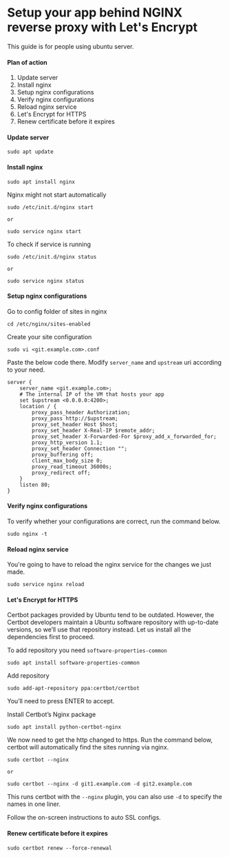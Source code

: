 # Setup your app behind NGINX reverse proxy with Let's Encrypt

This guide is for people using ubuntu server.

#### Plan of action

1. Update server
1. Install nginx
2. Setup nginx configurations
3. Verify nginx configurations
4. Reload nginx service
5. Let's Encrypt for HTTPS
6. Renew certificate before it expires

#### Update server

    sudo apt update

#### Install nginx

    sudo apt install nginx

Nginx might not start automatically

    sudo /etc/init.d/nginx start
    
    or

    sudo service nginx start

To check if service is running

    sudo /etc/init.d/nginx status
    
    or
    
    sudo service nginx status

#### Setup nginx configurations

Go to config folder of sites in nginx

    cd /etc/nginx/sites-enabled

Create your site configuration

    sudo vi <git.example.com>.conf

Paste the below code there. Modify `server_name` and `upstream` uri according to your need.

    server {
        server_name <git.example.com>;
        # The internal IP of the VM that hosts your app
        set $upstream <0.0.0.0:4200>;
        location / {
            proxy_pass_header Authorization;
            proxy_pass http://$upstream;
            proxy_set_header Host $host;
            proxy_set_header X-Real-IP $remote_addr;
            proxy_set_header X-Forwarded-For $proxy_add_x_forwarded_for;
            proxy_http_version 1.1;
            proxy_set_header Connection "";
            proxy_buffering off;
            client_max_body_size 0;
            proxy_read_timeout 36000s;
            proxy_redirect off;
        }
        listen 80;
    }

#### Verify nginx configurations

To verify whether your configurations are correct, run the command below.

    sudo nginx -t

#### Reload nginx service

You're going to have to reload the nginx service for the changes we just made.

    sudo service nginx reload

#### Let's Encrypt for HTTPS

Certbot packages provided by Ubuntu tend to be outdated. However, the Certbot developers maintain a Ubuntu software repository with up-to-date versions, so we’ll use that repository instead.
Let us install all the dependencies first to proceed.

To add repository you need `software-properties-common`

    sudo apt install software-properties-common

Add repository

    sudo add-apt-repository ppa:certbot/certbot
    
You’ll need to press ENTER to accept.

Install Certbot’s Nginx package

    sudo apt install python-certbot-nginx

We now need to get the http changed to https. Run the command below, certbot will automatically find the sites running via nginx.

    sudo certbot --nginx
    
    or
    
    sudo certbot --nginx -d git1.example.com -d git2.example.com

This runs certbot with the `--nginx` plugin, you can also use `-d` to specify the names in one liner.

Follow the on-screen instructions to auto SSL configs.

#### Renew certificate before it expires

    sudo certbot renew --force-renewal
